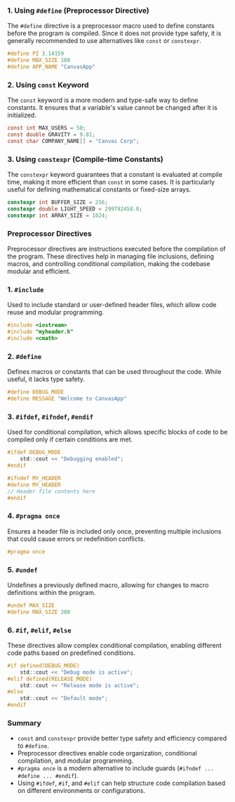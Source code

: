 
### 1. Using `#define` (Preprocessor Directive)
The `#define` directive is a preprocessor macro used to define constants before the program is compiled. Since it does not provide type safety, it is generally recommended to use alternatives like `const` or `constexpr`.
```c
#define PI 3.14159
#define MAX_SIZE 100
#define APP_NAME "CanvasApp"
```

### 2. Using `const` Keyword
The `const` keyword is a more modern and type-safe way to define constants. It ensures that a variable's value cannot be changed after it is initialized.
```c
const int MAX_USERS = 50;
const double GRAVITY = 9.81;
const char COMPANY_NAME[] = "Canvas Corp";
```

### 3. Using `constexpr` (Compile-time Constants)
The `constexpr` keyword guarantees that a constant is evaluated at compile time, making it more efficient than `const` in some cases. It is particularly useful for defining mathematical constants or fixed-size arrays.
```c
constexpr int BUFFER_SIZE = 256;
constexpr double LIGHT_SPEED = 299792458.0;
constexpr int ARRAY_SIZE = 1024;
```

### Preprocessor Directives
Preprocessor directives are instructions executed before the compilation of the program. These directives help in managing file inclusions, defining macros, and controlling conditional compilation, making the codebase modular and efficient.

### 1. `#include`
Used to include standard or user-defined header files, which allow code reuse and modular programming.
```c
#include <iostream>
#include "myheader.h"
#include <cmath>
```

### 2. `#define`
Defines macros or constants that can be used throughout the code. While useful, it lacks type safety.
```c
#define DEBUG_MODE
#define MESSAGE "Welcome to CanvasApp"
```

### 3. `#ifdef`, `#ifndef`, `#endif`
Used for conditional compilation, which allows specific blocks of code to be compiled only if certain conditions are met.
```c
#ifdef DEBUG_MODE
    std::cout << "Debugging enabled";
#endif
```

```c
#ifndef MY_HEADER
#define MY_HEADER
// Header file contents here
#endif
```

### 4. `#pragma once`
Ensures a header file is included only once, preventing multiple inclusions that could cause errors or redefinition conflicts.
```c
#pragma once
```

### 5. `#undef`
Undefines a previously defined macro, allowing for changes to macro definitions within the program.
```c
#undef MAX_SIZE
#define MAX_SIZE 200
```

### 6. `#if`, `#elif`, `#else`
These directives allow complex conditional compilation, enabling different code paths based on predefined conditions.
```c
#if defined(DEBUG_MODE)
    std::cout << "Debug mode is active";
#elif defined(RELEASE_MODE)
    std::cout << "Release mode is active";
#else
    std::cout << "Default mode";
#endif
```

### Summary
- `const` and `constexpr` provide better type safety and efficiency compared to `#define`.
- Preprocessor directives enable code organization, conditional compilation, and modular programming.
- `#pragma once` is a modern alternative to include guards (`#ifndef ... #define ... #endif`).
- Using `#ifdef`, `#if`, and `#elif` can help structure code compilation based on different environments or configurations.

